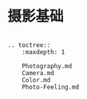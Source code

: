 # 摄影基础

```eval_rst

.. toctree::
    :maxdepth: 1

    Photography.md
    Camera.md
    Color.md
    Photo-Feeling.md
```